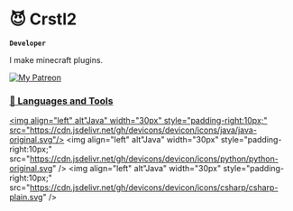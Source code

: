 <!-- ### Hi there 👋

<!--
**Crstl2/Crstl2** is a ✨ _special_ ✨ repository because its `README.md` (this file) appears on your GitHub profile.

Here are some ideas to get you started:

- 🔭 I’m currently working on ...
- 🌱 I’m currently learning ...
- 👯 I’m looking to collaborate on ...
- 🤔 I’m looking for help with ...
- 💬 Ask me about ...
- 📫 How to reach me: ...
- 😄 Pronouns: ...
- ⚡ Fun fact: ...
-->
# 😈 Crstl2

**`Developer`**

I make minecraft plugins.
<p align="left">
	<a href="https://patreon.com/Crstl2">
		<img alt="My Patreon" title="Join my Patreon" src="https://custom-icon-badges.demolab.com/badge/-Patreon%20-red?style=for-the-badge&logo=patreon&logoColor=black"/></
		a>

### 🧰 Languages and Tools
<img align="left" alt"Java" width="30px" style="padding-right:10px;" src="https://cdn.jsdelivr.net/gh/devicons/devicon/icons/java/java-original.svg"/> 
<img align="left" alt"Java" width="30px" style="padding-right:10px;" src="https://cdn.jsdelivr.net/gh/devicons/devicon/icons/python/python-original.svg" />
<img align="left" alt"Java" width="30px" style="padding-right:10px;" src="https://cdn.jsdelivr.net/gh/devicons/devicon/icons/csharp/csharp-plain.svg" />
